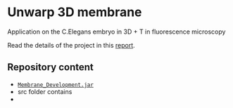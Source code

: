 # Unwarp 3D membrane
Application on the C.Elegans embryo in 3D + T in fluorescence microscopy

Read the details of the project in this [report](https://it.overleaf.com/read/hwmbhfzbmysp).

## Repository content

*  [`Membrane_Development.jar`]()
* src folder contains 
*
